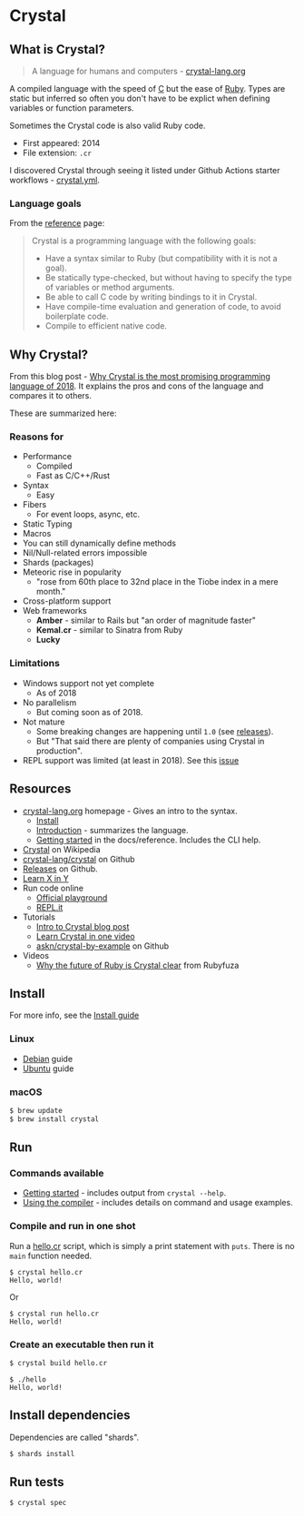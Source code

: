 # Crystal


## What is Crystal?

> A language for humans and computers - [crystal-lang.org](https://crystal-lang.org/)

A compiled language with the speed of [C](../C/) but the ease of [Ruby](../Ruby/). Types are static but inferred so often you don't have to be explict when defining variables or function parameters.

Sometimes the Crystal code is also valid Ruby code.

- First appeared: 2014
- File extension: `.cr`

I discovered Crystal through seeing it listed under Github Actions starter workflows - [crystal.yml](https://github.com/actions/starter-workflows/blob/master/ci/crystal.yml).


### Language goals

From the [reference](https://crystal-lang.org/reference/) page:

> Crystal is a programming language with the following goals:
>
> - Have a syntax similar to Ruby (but compatibility with it is not a goal).
> - Be statically type-checked, but without having to specify the type of variables or method arguments.
> - Be able to call C code by writing bindings to it in Crystal.
> - Have compile-time evaluation and generation of code, to avoid boilerplate code.
> - Compile to efficient native code.


## Why Crystal?

From this blog post - [Why Crystal is the most promising programming language of 2018](https://medium.com/@DuroSoft/why-crystal-is-the-most-promising-programming-language-of-2018-aad669d8344f). It explains the pros and cons of the language and compares it to others. 

These are summarized here:


### Reasons for

- Performance
    - Compiled
    - Fast as C/C++/Rust
- Syntax
    - Easy
- Fibers
    - For event loops, async, etc.
- Static Typing
- Macros
- You can still dynamically define methods
- Nil/Null-related errors impossible
- Shards (packages)
- Meteoric rise in popularity
    - "rose from 60th place to 32nd place in the Tiobe index in a mere month."
- Cross-platform support
- Web frameworks
    - **Amber** - similar to Rails but "an order of magnitude faster"
    - **Kemal.cr** - similar to Sinatra from Ruby
    - **Lucky**

### Limitations

- Windows support not yet complete
    - As of 2018
- No parallelism
    - But coming soon as of 2018.
- Not mature
    - Some breaking changes are happening until `1.0` (see [releases](https://github.com/crystal-lang/crystal/releases)). 
    - But "That said there are plenty of companies using Crystal in production".
- REPL support was limited (at least in 2018). See this [issue](https://github.com/crystal-lang/crystal/issues/681)


## Resources

- [crystal-lang.org](https://crystal-lang.org/) homepage - Gives an intro to the syntax.
    - [Install](https://crystal-lang.org/install/)
    - [Introduction](https://crystal-lang.org/reference/) - summarizes the language.
    - [Getting started](https://crystal-lang.org/reference/getting_started/) in the docs/reference. Includes the CLI help.
- [Crystal](https://en.wikipedia.org/wiki/Crystal_(programming_language)) on Wikipedia
- [crystal-lang/crystal](https://github.com/crystal-lang/crystal) on Github
- [Releases](https://github.com/crystal-lang/crystal/releases) on Github.
- [Learn X in Y](https://learnxinyminutes.com/docs/crystal/)
- Run code online
    - [Official playground](https://play.crystal-lang.org/#/cr)
    - [REPL.it](https://repl.it/languages/crystal)
- Tutorials
    - [Intro to Crystal blog post](https://rollout.io/blog/an-introduction-to-crystal-fast-as-c-slick-as-ruby/)
    - [Learn Crystal in one video](https://www.youtube.com/watch?v=DxFP-Wjqtsc)
    - [askn/crystal-by-example](https://github.com/askn/crystal-by-example) on Github
- Videos
    - [Why the future of Ruby is Crystal clear](https://www.youtube.com/watch?v=4jr8aL-xMh0) from Rubyfuza

## Install

For more info, see the [Install guide](https://crystal-lang.org/install/)

### Linux

- [Debian](https://crystal-lang.org/install/on_debian/) guide
- [Ubuntu](https://crystal-lang.org/install/on_ubuntu/) guide


### macOS

```sh
$ brew update
$ brew install crystal
```


## Run

### Commands available

- [Getting started](https://crystal-lang.org/reference/getting_started/) - includes output from `crystal --help`.
- [Using the compiler](https://crystal-lang.org/reference/using_the_compiler/) - includes details on command and usage examples.


### Compile and run in one shot

Run a [hello.cr](hello.cr) script, which is simply a print statement with `puts`. There is no `main` function needed.

```
$ crystal hello.cr
Hello, world!
```

Or

```
$ crystal run hello.cr
Hello, world!
```


### Create an executable then run it

```sh
$ crystal build hello.cr
```

```
$ ./hello
Hello, world!
```


## Install dependencies

Dependencies are called "shards".

```sh
$ shards install
```

## Run tests

```sh
$ crystal spec
```
